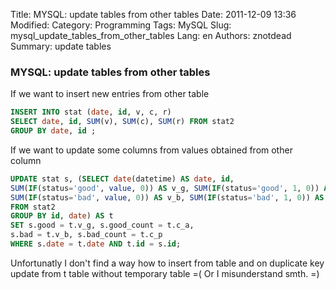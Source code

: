Title: MYSQL: update tables from other tables
Date: 2011-12-09 13:36
Modified: 
Category: Programming
Tags: MySQL
Slug: mysql_update_tables_from_other_tables
Lang: en
Authors: znotdead
Summary: update tables

### MYSQL: update tables from other tables

If we want to insert new entries from other table
```sql
INSERT INTO stat (date, id, v, c, r)
SELECT date, id, SUM(v), SUM(c), SUM(r) FROM stat2
GROUP BY date, id ;
```
If we want to update some columns from values obtained from other column
```sql
UPDATE stat s, (SELECT date(datetime) AS date, id,
SUM(IF(status='good', value, 0)) AS v_g, SUM(IF(status='good', 1, 0)) AS c_a,
SUM(IF(status='bad', value, 0)) AS v_b, SUM(IF(status='bad', 1, 0)) AS c_p
FROM stat2
GROUP BY id, date) AS t
SET s.good = t.v_g, s.good_count = t.c_a,
s.bad = t.v_b, s.bad_count = t.c_p
WHERE s.date = t.date AND t.id = s.id;
```
Unfortunatly I don't find a way how to insert from table and on duplicate key update from t table without temporary table =( Or I misunderstand smth. =)
